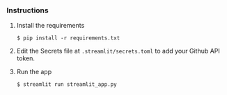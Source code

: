 ### Instructions

1. Install the requirements

   ```
   $ pip install -r requirements.txt
   ```

2. Edit the Secrets file at `.streamlit/secrets.toml` to add your Github API token.

3. Run the app

   ```
   $ streamlit run streamlit_app.py
   ```
